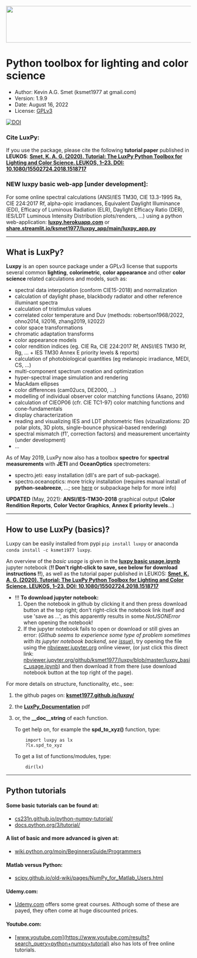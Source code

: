 <p align="center">
  <img width="800" height="100" src="https://github.com/ksmet1977/luxpy/blob/master/docs/images/LUXPY_logo3.jpg">
</p>

# Python toolbox for lighting and color science
* Author: Kevin A.G. Smet (ksmet1977 at gmail.com)
* Version: 1.9.9
* Date: August 16, 2022
* License: [GPLv3](https://github.com/ksmet1977/luxpy/blob/master/LICENSE.md)

[![DOI](https://zenodo.org/badge/DOI/10.5281/zenodo.1298963.svg)](https://doi.org/10.5281/zenodo.1298963)

### Cite LuxPy:
If you use the package, please cite the following **tutorial paper** published in **LEUKOS**:
[**Smet, K. A. G. (2020). Tutorial: The LuxPy Python Toolbox for Lighting and Color Science. LEUKOS, 1–23. DOI: 10.1080/15502724.2018.1518717**](https://www.tandfonline.com/doi/full/10.1080/15502724.2018.1518717)

### **NEW** luxpy basic web-app [under development]:
For some online spectral calculations (ANSI/IES TM30, CIE 13.3-1995 Ra, CIE 224:2017 Rf, alpha-opic irradiances, Equivalent Daylight Illuminance (EDI), Efficacy of Luminous Radiation (ELR), Daylight Efficacy Ratio (DER), IES/LDT Luminous Intensity Distribution plots/renders, ...) using a python web-application:
[**luxpy.herokuapp.com**](https://luxpy.herokuapp.com/) or [**share.streamlit.io/ksmet1977/luxpy_app/main/luxpy_app.py**](https://share.streamlit.io/ksmet1977/luxpy_app/main/luxpy_app.py)
 
-------------------------------------------------------------------------------
## What is LuxPy?
**Luxpy** is an open source package under a GPLv3 license that supports several common
**lighting**, **colorimetric**, **color appearance** and other **color science**
 related calculations and models, such as:
* spectral data interpolation (conform CIE15-2018) and normalization
* calculation of daylight phase, blackbody radiator and other reference illuminant spectra
* calculation of tristimulus values
* correlated color temperature and Duv (methods: robertson1968/2022, ohno2014, li2016, zhang2019, li2022)
* color space transformations
* chromatic adaptation transforms 
* color appearance models 
* color rendition indices (eg. CIE Ra, CIE 224:2017 Rf, ANSI/IES TM30 Rf, Rg, ... + IES TM30 Annex E priority levels & reports)
* calculation of photobiological quantities (eg melanopic irradiance, MEDI, CS, ...)
* multi-component spectrum creation and optimization
* hyper-spectral image simulation and rendering
* MacAdam ellipses
* color differences (cam02ucs, DE2000, ...)
* modelling of individual observer color matching functions (Asano, 2016)
* calculation of CIEOP06 (cfr. CIE TC1-97) color matching functions and cone-fundamentals
* display characterization
* reading and visualizing IES and LDT photometric files (vizualizations: 2D polar plots, 3D plots, single-bounce physical-based rendering)
* spectral mismatch (f1', correction factors) and measurement uncertainty (under development)
* ...

As of May 2019, LuxPy now also has a toolbox **spectro** for **spectral measurements** with **JETI** and **OceanOptics** spectrometers:
* spectro.jeti: easy installation (dll's are part of sub-package).
* spectro.oceanoptics: more tricky installation (requires manual install of  **python-seabreeze**, ...; see [here](https://github.com/ksmet1977/luxpy/blob/master/luxpy/toolboxes/spectro/oceanoptics/oceanoptics.md) or subpackage help for more info)

**UPDATED** (May, 2021): **ANSI/IES-TM30-2018** graphical output (**Color Rendition Reports**, **Color Vector Graphics**, **Annex E priority levels**...)

-------------------------------------------------------------------------------
## How to use LuxPy (basics)?
Luxpy can be easily installed from pypi `pip install luxpy` or anaconda `conda install -c ksmet1977 luxpy`.

An overview of the *basic usage* is given in the [**luxpy basic usage.ipynb**](https://github.com/ksmet1977/luxpy/blob/master/luxpy_basic_usage.ipynb) jupyter notebook (**!! Don't right-click to save, see below for download instructions !!**),
 as well as the tutorial paper published in LEUKOS: [**Smet, K. A. G. (2020). Tutorial: The LuxPy Python Toolbox for Lighting and Color Science. LEUKOS, 1–23. DOI: 10.1080/15502724.2018.1518717**](https://www.tandfonline.com/doi/full/10.1080/15502724.2018.1518717)

 * !!! **To download jupyter notebook:**
     1. Open the notebook in github by clicking it and then press download button at the top right; don't right-click the notebook link itself and use 'save as ...', as this apparently results in some *NotJSONError* when opening the notebook!
     2. If the jupyter notebook fails to open or download or still gives an error: (*Github seems to experience some type of problem sometimes with its jupyter notebook backend, see [issue](https://github.com/iurisegtovich/PyTherm-applied-thermodynamics/issues/11)*), try opening the file using the [nbviewer.jupyter.org](https://nbviewer.jupyter.org) online viewer, (or just click this direct link: [nbviewer.jupyter.org/github/ksmet1977/luxpy/blob/master/luxpy_basic_usage.ipynb](https://nbviewer.jupyter.org/github/ksmet1977/luxpy/blob/master/luxpy_basic_usage.ipynb)) and then download it from there (use download notebook button at the top right of the page). 
 
For more details on structure, functionality, etc., see: 
 1. the github pages on: [**ksmet1977.github.io/luxpy/**](http://ksmet1977.github.io/luxpy/) 
 2. the [**LuxPy_Documentation**](https://github.com/ksmet1977/luxpy/blob/master/LuxPy_Documentation.pdf) pdf
 3. or, the **\__doc__string** of each function. 
        
    To get help on, for example the **spd_to_xyz()** function, type:


            import luxpy as lx
            ?lx.spd_to_xyz
    
    To get a list of functions/modules, type:


            dir(lx)
    

-------------------------------------------------------------------------------
## Python tutorials
#### Some basic tutorials can be found at:
 * [cs231n.github.io/python-numpy-tutorial/](http://cs231n.github.io/python-numpy-tutorial/) 
 * [docs.python.org/3/tutorial/](https://docs.python.org/3/tutorial/) 
#### A list of basic and more advanced is given at:
 * [wiki.python.org/moin/BeginnersGuide/Programmers](https://wiki.python.org/moin/BeginnersGuide/Programmers)
#### Matlab versus Python:
 * [scipy.github.io/old-wiki/pages/NumPy_for_Matlab_Users.html](http://scipy.github.io/old-wiki/pages/NumPy_for_Matlab_Users.html)
#### Udemy.com:
 * [Udemy.com](https://www.udemy.com/courses/search/?ref=home&src=ukw&q=python%20numpy) offers some great courses. Although some of these are payed, they often come at huge discounted prices. 
#### Youtube.com:
 * [www.youtube.com](https://www.youtube.com/results?search_query=python+numpy+tutorial) also has lots of free online tutorials.
